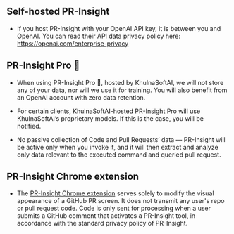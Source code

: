 ## Self-hosted PR-Insight

- If you host PR-Insight with your OpenAI API key, it is between you and OpenAI. You can read their API data privacy policy here:
https://openai.com/enterprise-privacy

## PR-Insight Pro 💎

- When using PR-Insight Pro 💎, hosted by KhulnaSoftAI, we will not store any of your data, nor will we use it for training. You will also benefit from an OpenAI account with zero data retention.

- For certain clients, KhulnaSoftAI-hosted PR-Insight Pro will use KhulnaSoftAI’s proprietary models. If this is the case, you will be notified.

- No passive collection of Code and Pull Requests’ data — PR-Insight will be active only when you invoke it, and it will then extract and analyze only data relevant to the executed command and queried pull request.


## PR-Insight Chrome extension

- The [PR-Insight Chrome extension](https://chromewebstore.google.com/detail/pr-insight-chrome-extension/ephlnjeghhogofkifjloamocljapahnl) serves solely to modify the visual appearance of a GitHub PR screen. It does not transmit any user's repo or pull request code. Code is only sent for processing when a user submits a GitHub comment that activates a PR-Insight tool, in accordance with the standard privacy policy of PR-Insight.
